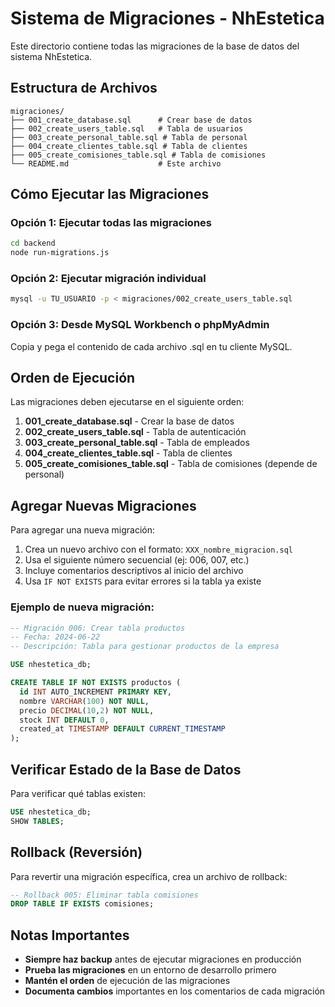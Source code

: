 # Sistema de Migraciones - NhEstetica

Este directorio contiene todas las migraciones de la base de datos del sistema NhEstetica.

## Estructura de Archivos

```
migraciones/
├── 001_create_database.sql      # Crear base de datos
├── 002_create_users_table.sql   # Tabla de usuarios
├── 003_create_personal_table.sql # Tabla de personal
├── 004_create_clientes_table.sql # Tabla de clientes
├── 005_create_comisiones_table.sql # Tabla de comisiones
└── README.md                    # Este archivo
```

## Cómo Ejecutar las Migraciones

### Opción 1: Ejecutar todas las migraciones
```bash
cd backend
node run-migrations.js
```

### Opción 2: Ejecutar migración individual
```bash
mysql -u TU_USUARIO -p < migraciones/002_create_users_table.sql
```

### Opción 3: Desde MySQL Workbench o phpMyAdmin
Copia y pega el contenido de cada archivo .sql en tu cliente MySQL.

## Orden de Ejecución

Las migraciones deben ejecutarse en el siguiente orden:

1. **001_create_database.sql** - Crear la base de datos
2. **002_create_users_table.sql** - Tabla de autenticación
3. **003_create_personal_table.sql** - Tabla de empleados
4. **004_create_clientes_table.sql** - Tabla de clientes
5. **005_create_comisiones_table.sql** - Tabla de comisiones (depende de personal)

## Agregar Nuevas Migraciones

Para agregar una nueva migración:

1. Crea un nuevo archivo con el formato: `XXX_nombre_migracion.sql`
2. Usa el siguiente número secuencial (ej: 006, 007, etc.)
3. Incluye comentarios descriptivos al inicio del archivo
4. Usa `IF NOT EXISTS` para evitar errores si la tabla ya existe

### Ejemplo de nueva migración:
```sql
-- Migración 006: Crear tabla productos
-- Fecha: 2024-06-22
-- Descripción: Tabla para gestionar productos de la empresa

USE nhestetica_db;

CREATE TABLE IF NOT EXISTS productos (
  id INT AUTO_INCREMENT PRIMARY KEY,
  nombre VARCHAR(100) NOT NULL,
  precio DECIMAL(10,2) NOT NULL,
  stock INT DEFAULT 0,
  created_at TIMESTAMP DEFAULT CURRENT_TIMESTAMP
);
```

## Verificar Estado de la Base de Datos

Para verificar qué tablas existen:
```sql
USE nhestetica_db;
SHOW TABLES;
```

## Rollback (Reversión)

Para revertir una migración específica, crea un archivo de rollback:
```sql
-- Rollback 005: Eliminar tabla comisiones
DROP TABLE IF EXISTS comisiones;
```

## Notas Importantes

- **Siempre haz backup** antes de ejecutar migraciones en producción
- **Prueba las migraciones** en un entorno de desarrollo primero
- **Mantén el orden** de ejecución de las migraciones
- **Documenta cambios** importantes en los comentarios de cada migración 
